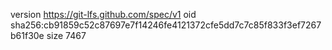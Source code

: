 version https://git-lfs.github.com/spec/v1
oid sha256:cb91859c52c87697e7f14246fe4121372cfe5dd7c7c85f833f3ef7267b61f30e
size 7467
